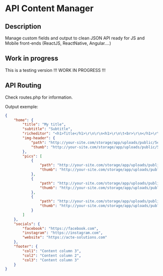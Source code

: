 # API Content Manager

## Description

Manage custom fields and output to clean JSON API ready for JS and Mobile front-ends (ReactJS, ReactNative, Angular....)


## Work in progress

This is a testing version !!!
WORK IN PROGRESS !!!


## API Routing
Check routes.php for information.

Output exemple:

```json
{
    "home": {
        "title": "My title",
        "subtitle": "Subtitle",
        "richeditor": "<h1>Title</h1>\r\n\r\n<h1>\r\n\t<br>\r\n</h1>\r\n\r\n<h3>H3</h3>\r\n\r\n<p>\r\n\t<br>\r\n</p>\r\n\r\n<p>Description.....</p>",
        "img-header": {
            "path": "http://your-site.com/storage/app/uploads/public/5e3/782/28c/5e378228c7d0d155966453.jpg",
            "thumb": "http://your-site.com/storage/app/uploads/public/5e3/782/28c/thumb_6_300_300_0_0_crop.jpg"
        },
        "pics": [
            {
                "path": "http://your-site.com/storage/app/uploads/public/5e3/782/3a8/5e37823a8694d026781559.jpg",
                "thumb": "http://your-site.com/storage/app/uploads/public/5e3/782/3a8/thumb_7_300_300_0_0_crop.jpg"
            },
            {
                "path": "http://your-site.com/storage/app/uploads/public/5e3/782/3a9/5e37823a9d738022693261.jpg",
                "thumb": "http://your-site.com/storage/app/uploads/public/5e3/782/3a9/thumb_8_300_300_0_0_crop.jpg"
            },
            {
                "path": "http://your-site.com/storage/app/uploads/public/5e3/782/3b2/5e37823b26c9d605080763.jpg",
                "thumb": "http://your-site.com/storage/app/uploads/public/5e3/782/3b2/thumb_9_300_300_0_0_crop.jpg"
            }
        ]
    },
    "socials": {
        "facebook": "https://facebook.com",
        "instagram": "https://instagram.com",
        "website": "https://acte-solutions.com"
    },
    "footer": {
        "col1": "Content column 3",
        "col2": "Content column 2",
        "col3": "Content column 3"
    }
}
```
